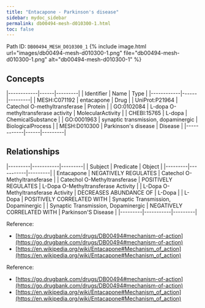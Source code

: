 ```yaml
---
title: "Entacapone - Parkinson's disease"
sidebar: mydoc_sidebar
permalink: db00494-mesh-d010300-1.html
toc: false 
---
```



Path ID: `DB00494_MESH_D010300_1`
{% include image.html url="images/db00494-mesh-d010300-1.png" file="db00494-mesh-d010300-1.png" alt="db00494-mesh-d010300-1" %}

## Concepts

|------------|------|---------|
| Identifier | Name | Type    |
|------------|------|---------|
| MESH:C071192 | entacapone | Drug |
| UniProt:P21964 | Catechol O-methyltransferase | Protein |
| GO:0102084 | L-dopa O-methyltransferase activity | MolecularActivity |
| CHEBI:15765 | L-dopa | ChemicalSubstance |
| GO:0001963 | synaptic transmission, dopaminergic | BiologicalProcess |
| MESH:D010300 | Parkinson's disease | Disease |
|------------|------|---------|

## Relationships

|---------|-----------|---------|
| Subject | Predicate | Object  |
|---------|-----------|---------|
| Entacapone | NEGATIVELY REGULATES | Catechol O-Methyltransferase |
| Catechol O-Methyltransferase | POSITIVELY REGULATES | L-Dopa O-Methyltransferase Activity |
| L-Dopa O-Methyltransferase Activity | DECREASES ABUNDANCE OF | L-Dopa |
| L-Dopa | POSITIVELY CORRELATED WITH | Synaptic Transmission, Dopaminergic |
| Synaptic Transmission, Dopaminergic | NEGATIVELY CORRELATED WITH | Parkinson'S Disease |
|---------|-----------|---------|

Reference: 
  - [https://go.drugbank.com/drugs/DB00494#mechanism-of-action](https://go.drugbank.com/drugs/DB00494#mechanism-of-action)
  - [https://en.wikipedia.org/wiki/Entacapone#Mechanism_of_action](https://en.wikipedia.org/wiki/Entacapone#Mechanism_of_action)

Reference: 
  - [https://go.drugbank.com/drugs/DB00494#mechanism-of-action](https://go.drugbank.com/drugs/DB00494#mechanism-of-action)
  - [https://en.wikipedia.org/wiki/Entacapone#Mechanism_of_action](https://en.wikipedia.org/wiki/Entacapone#Mechanism_of_action)
